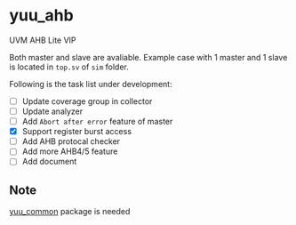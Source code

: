 # yuu_ahb
UVM AHB Lite VIP

Both master and slave are avaliable. 
Example case with 1 master and 1 slave is located in `top.sv` of `sim` folder.

Following is the task list under development:
- [ ] Update coverage group in collector
- [ ] Update analyzer
- [ ] Add `Abort after error` feature of master
- [x] Support register burst access
- [ ] Add AHB protocal checker
- [ ] Add more AHB4/5 feature
- [ ] Add document 

## Note
[yuu_common](https://github.com/seabeam/yuu_common "YUU UVM utilities package") package is needed  
